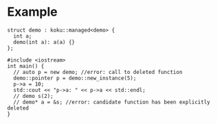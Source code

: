 Example
===========

    struct demo : koku::managed<demo> {
      int a;
      demo(int a): a(a) {}
    };
    
    #include <iostream>
    int main() {
      // auto p = new demo; //error: call to deleted function
      demo::pointer p = demo::new_instance(5);
      p->a = 10;
      std::cout << "p->a: " << p->a << std::endl;
      // demo s(2);
      // demo* a = &s; //error: candidate function has been explicitly deleted
    }

